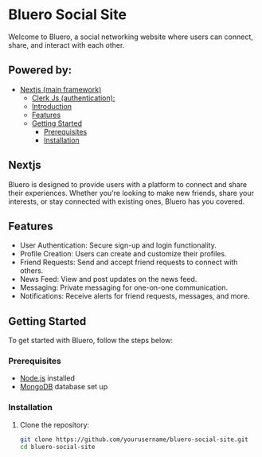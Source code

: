 # Bluero Social Site

Welcome to Bluero, a social networking website where users can connect, share, and interact with each other.

## Powered by:
- [Nextjs (main framework)](#Nextjs)
  - [Clerk Js (authentication):](#http://clerk.com)
  - [Introduction](#introduction)
  - [Features](#features)
  - [Getting Started](#getting-started)
    - [Prerequisites](#prerequisites)
    - [Installation](#installation)

## Nextjs
Bluero is designed to provide users with a platform to connect and share their experiences. Whether you're looking to make new friends, share your interests, or stay connected with existing ones, Bluero has you covered.

## Features
- User Authentication: Secure sign-up and login functionality.
- Profile Creation: Users can create and customize their profiles.
- Friend Requests: Send and accept friend requests to connect with others.
- News Feed: View and post updates on the news feed.
- Messaging: Private messaging for one-on-one communication.
- Notifications: Receive alerts for friend requests, messages, and more.

## Getting Started
To get started with Bluero, follow the steps below:

### Prerequisites
- [Node.js](https://nodejs.org/) installed
- [MongoDB](https://www.mongodb.com/) database set up

### Installation
1. Clone the repository:
   ```bash
   git clone https://github.com/yourusername/bluero-social-site.git
   cd bluero-social-site
